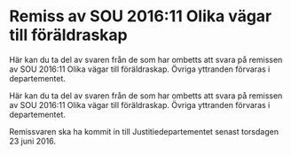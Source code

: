 # Remiss av SOU 2016:11 Olika vägar till föräldraskap

Här kan du ta del av svaren från de som har ombetts att svara på remissen av SOU 2016:11 Olika vägar till föräldraskap. Övriga yttranden förvaras i departementet.

Här kan du ta del av svaren från de som har ombetts att svara på remissen av SOU 2016:11 Olika vägar till föräldraskap. Övriga yttranden förvaras i departementet.

Remissvaren ska ha kommit in till Justitiedepartementet senast torsdagen 23 juni 2016.
